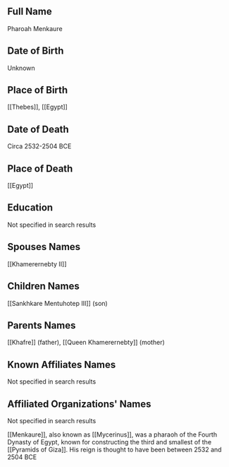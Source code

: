 ## Full Name
Pharoah Menkaure

## Date of Birth
Unknown

## Place of Birth
[[Thebes]], [[Egypt]]

## Date of Death
Circa 2532-2504 BCE

## Place of Death
[[Egypt]]

## Education
Not specified in search results

## Spouses Names
[[Khamerernebty II]]

## Children Names
[[Sankhkare Mentuhotep III]] (son)

## Parents Names
[[Khafre]] (father), [[Queen Khamerernebty]] (mother)

## Known Affiliates Names
Not specified in search results

## Affiliated Organizations' Names
Not specified in search results

[[Menkaure]], also known as [[Mycerinus]], was a pharaoh of the Fourth Dynasty of Egypt, known for constructing the third and smallest of the [[Pyramids of Giza]]. His reign is thought to have been between 2532 and 2504 BCE

